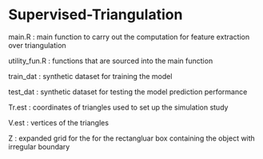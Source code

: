 # Supervised-Triangulation

main.R : main function to carry out the computation for feature extraction over triangulation

utility_fun.R : functions that are sourced into the main function 

train_dat : synthetic dataset for training the model

test_dat : synthetic dataset for testing the model prediction performance

Tr.est : coordinates of triangles used to set up the simulation study

V.est : vertices of the triangles 

Z : expanded grid for the for the rectangluar box containing the object with irregular boundary
